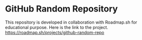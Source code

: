 # GitHub Random Repository
This repository is developed in collaboration with Roadmap.sh for educational purpose. Here is the link to the project.
https://roadmap.sh/projects/github-random-repo
